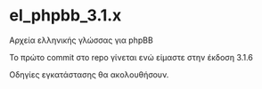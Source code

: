 # el_phpbb_3.1.x

Αρχεία ελληνικής γλώσσας για phpBB

Το πρώτο commit στο repo γίνεται ενώ είμαστε στην έκδοση 3.1.6

Οδηγίες εγκατάστασης θα ακολουθήσουν.
